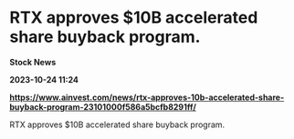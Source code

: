 # RTX approves $10B accelerated share buyback program.
**Stock News**

**2023-10-24 11:24**

**https://www.ainvest.com/news/rtx-approves-10b-accelerated-share-buyback-program-23101000f586a5bcfb8291ff/**

RTX approves $10B accelerated share buyback program.